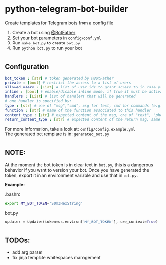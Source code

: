 # python-telegram-bot-builder
Create templates for Telegram bots from a config file

1. Create a bot using [@BotFather](https://telegram.me/BotFather)
2. Set your bot parameters in `config/conf.yml`
3. Run `make_bot.py` to create `bot.py`
4. Run `python bot.py` to run your bot

#

## Configuration
```yaml
bot_token : [str] # token generated by @BotFather
private : [bool] # restrict the access to a list of users
allowed_users : [List] # list of user ids to grant access to in case private==true
inline : [bool] # enable/disable inline mode, if true it must be activated by @BotFather
handlers : [List] # list of handlers that will be generated
# one handler is specified by:
type : [str] # one of "msg","cmd", msg for text, cmd for commands (e.g. /start)
function : [str] # name of the function associated to this handler
content_type : [str] # expected content of the msg, one of "text", "photo", "audio", etc.. See https://core.telegram.org/bots/api#sendmessage
return_content_type : [str] # expected content of the return msg, same as content_type
```
For more information, take a look at: `config/config.example.yml`  
The generated bot template is in: `generated_bot.py`
#
## NOTE:
At the moment the bot token is in clear text in `bot.py`, this is a dangerous behavior if you want to version your bot. Once you have generated the token, export it in an environment variable and use that in `bot.py`.

__Example:__  

.bashrc
```bash
export MY_BOT_TOKEN='S0m3HexString'
```  

bot.py
```python
updater = Updater(token=os.environ["MY_BOT_TOKEN"], use_context=True)
```
#
## TODOs:
- add arg parser
- fix jinja template whitespaces management